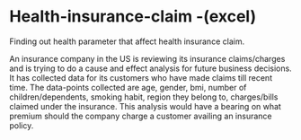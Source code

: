 # Health-insurance-claim -(excel)

Finding out health parameter that affect health insurance claim.

An insurance company in the US is reviewing its insurance claims/charges and is trying to do a cause and effect analysis for future business decisions.
It has collected data for its customers who have made claims till recent time. The data-points collected are age, gender, bmi, number of children/dependents, smoking habit, region they belong to, charges/bills claimed under the insurance. 
This analysis would have a bearing on what premium should the company charge a customer availing an insurance policy.
